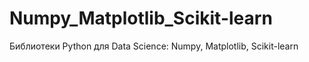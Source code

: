 # Numpy_Matplotlib_Scikit-learn
Библиотеки Python для Data Science: Numpy, Matplotlib, Scikit-learn
